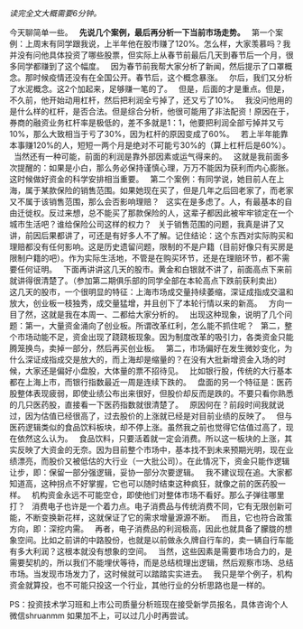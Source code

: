 *读完全文大概需要6分钟。*  
  
今天聊简单一些。
 
**先说几个案例，最后再分析一下当前市场走势。**
 
第一个案例：上周末有同学跟我说，上半年他在股市赚了120%。怎么样，大家羡慕吗？我并没有问他具体投资了哪些股票，但实际上从春节前最后几天到春节后一个月，很多同学都赚到了这个幅度。
 
因为春节前我帮大家分析了新闻，然后提示了口罩概念。那时候疫情还没有在全国公开。春节后，这个概念暴涨。
 
尔后，我们又分析了水泥概念。这2个加起来，足够赚一笔的了。
 
但是，后面的才是重点。但是，不久前，他开始动用杠杆，然后把利润全亏掉了，还又亏了10%。
 
我没问他用的是什么样的杠杆，是否合法。但是综合分析，他很可能用了非法配资！原因在于，券商的融资业务杠杆率是极低的，差不多就是1：1，他要把利润全部亏掉并又亏10%，那么大致相当于亏了30%，因为杠杆的原因变成了60%。
 
若上半年能靠本事赚120%的人，短短一两个月是绝对不可能亏30%的（算上杠杆后是60%）。
 
当然还有一种可能，前面的利润是靠外部因素或运气得来的。
 
这就是我前面多次提醒的：如果是小白，那么务必保持谨慎心理，万万不能因为获利而内心膨胀。这时候做好资金的科学安排相当重要。
 
第二个案例：有同学说，她目前人在上海，属于某款保险的销售范围。如果她现在买了，但是几年之后回老家了，而老家又不属于该销售范围，那么会否影响理赔？
 
这实在是多虑了。人，有最基本的自由迁徙权。反过来想，总不能买了那款保险的人，这辈子都因此被牢牢锁定在一个城市生活吧？谁给保险公司这样的权力？
 
关于销售范围的问题，我真是讲了又讲，前因后果都讲了，可还是有好多人不了解。记住结论：这个东西对实际购买和理赔都没有任何影响。这是历史遗留问题，限制的不是户籍（目前好像只有买房是限制户籍的吧）。作为实际生活地，不管是在购买环节，还是在理赔环节，都不需要任何证明。
 
下面再讲讲这几天的股市。黄金和白银就不讲了，前面高点下来前就讲得很清楚了。（参加第二期俱乐部的同学全部在本轮高点下跌前获利卖出）
 
这几天的股市，一个很明显的特征：上海市场成交量持续萎缩，深证成指成交温和放大，创业板一枝独秀，成交量猛增，并且创下了本轮行情以来的新高。
 
方向一目了然，这就是我在本周一、二都给大家分析的。
 
出现这种现象，说明了几个问题：第一，大量资金涌向了创业板。所谓改革红利，怎么能不抓住呢？
 
第二，整个市场动能不足，资金出现了跷跷板现象。因为制度改革的吸引力，各类资金只能腾笼换鸟，卖掉一部分，然后再买创业板。
 
第二，市场偏好在发生微妙变化，为什么深证成指成交是放大的，而上海却是缩量的？在没有大批新增资金入场的时候，大家还是偏好小盘股，大体量的票不招待见。
 
比如银行股，传统的大行基本都在上海上市，而银行指数最近一周是连续下跌的。
 
盘面的另一个特征是：医药股整体表现疲弱，即使业绩公布出来很好，但股价却反而是跌的。不要只看你熟悉的几只医药股，直接看一下医药指数就很清楚了。
 
原因何在？前段时间我就说过，因为估值已经很高了，过去股价的上涨就已经是对目前业绩的反映了。
 
但与医药逻辑类似的食品饮料板块，却不停上涨。虽然我之前也觉得它估值过高了，现在依然这么认为。
 
食品饮料，只要活着就一定会消费。所以这一板块的上涨，其实反映了大资金的无奈。因为目前整个市场中，基本找不到未来预期光明，现在业绩漂亮，而股价又被低估的大行业（一大批公司）。在此情况下，资金只能作逻辑让步，即：保留一部分强逻辑，妥协一部分次要逻辑。
 
我不建议现在追。大家都知道高，这种拐点不好掌握，它也可以随时结束这种疯狂，就像之前的医药股一样。
 
机构资金永远不可能空仓，即使他们对整体市场不看好。那么子弹往哪里打？
 
消费电子也许是一个着力点。电子消费品与传统消费不同，它有无限创新可能，不断变换新花样，这就保证了它的需求增量源源不断。
 
而且，它也符合政策方向，即：深挖内需。
 
再者，电子消费品的利润极高，因此也就具备了朦胧的想象空间。比如之前讲的中路股份，也就是以前做永久牌自行车的，卖一辆自行车能有多大利润？这根本就没有想象的空间。
 
当然，这些因素是需要市场合力的，是需要契机的，所以我们不能埋伏等待，而是总结梳理出逻辑，然后观察市场、总结市场。当发现市场发力了，这时候就可以踏踏实实进去。
 
我只是举个例子，机构资金就算投，也不可能只投这一个行业，其他行业的分析思路也是一样的。
  
PS：投资技术学习班和上市公司质量分析班现在接受新学员报名，具体咨询个人微信shruanmm 如果加不上，可以过几小时再尝试。